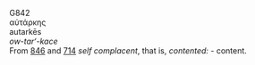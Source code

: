 <body>
  <p>G842<br>  αὐτάρκης  <br> autarkēs  <br><i>ow-tar‘-kace </i><br>From <a href="g0846.htm">846</a> and <a href="g0714.htm">714</a>  <i>self</i> <i>complacent</i>, that is, <i>contented:</i> - content.<br></p>
 </body>